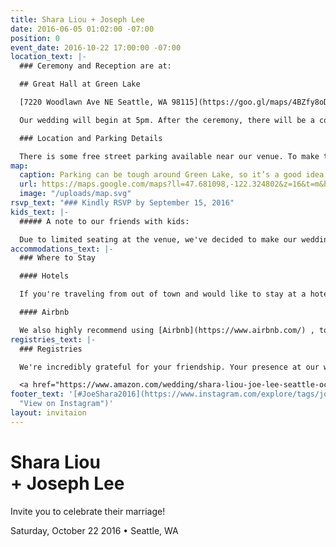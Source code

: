 ```yaml
---
title: Shara Liou + Joseph Lee
date: 2016-06-05 01:02:00 -07:00
position: 0
event_date: 2016-10-22 17:00:00 -07:00
location_text: |-
  ### Ceremony and Reception are at:

  ## Great Hall at Green Lake

  [7220 Woodlawn Ave NE Seattle, WA 98115](https://goo.gl/maps/4BZfy8oDGy12 "View on Google Maps") • 5pm-10pm

  Our wedding will begin at 5pm. After the ceremony, there will be a cocktail hour, followed by a tasty dinner and lots of enthusiastic dancing. The dress code is semi-formal. Strut your stuff for us.

  ### Location and Parking Details

  There is some free street parking available near our venue. To make things a bit easier, we’ve reserved a limited amount of parking spots at [Seattle Formosan Christian Church: 333 NE 76th St](https://goo.gl/maps/Mvczd37yaHC2). If all else fails, you can also pay $8 for parking under PCC grocery.
map:
  caption: Parking can be tough around Green Lake, so it’s a good idea to come early!
  url: https://maps.google.com/maps?ll=47.681098,-122.324802&z=16&t=m&hl=en-US&gl=US&mapclient=embed&daddr=Great%20Hall%20at%20Green%20Lake%207220%20Woodlawn%20Ave%20NE%20Seattle%2C%20WA%2098115@47.6810985,-122.3248016
  image: "/uploads/map.svg"
rsvp_text: "### Kindly RSVP by September 15, 2016"
kids_text: |-
  ##### A note to our friends with kids:

  Due to limited seating at the venue, we've decided to make our wedding an adult-only event. We hope this advance notice means you're still able to celebrate our big day and you'll enjoy having the evening off! (Our exceptions: Guests traveling from out of town are welcome to bring their kids, and guests with very young infants are also welcome.)
accommodations_text: |-
  ### Where to Stay

  #### Hotels

  If you're traveling from out of town and would like to stay at a hotel, we recommend staying at [Watertown Hotel](http://www.watertownseattle.com/) or [Hotel Deca](http://www.hoteldeca.com/). Both are a short drive away from our wedding venue, [Great Hall at Green Lake](https://goo.gl/maps/4BZfy8oDGy12). (Insider tip: Use the code **WED** to get a discounted rate on your room at Watertown Hotel.)

  #### Airbnb

  We also highly recommend using [Airbnb](https://www.airbnb.com/) , to find a unique place that suits your needs. If it's your first time using Airbnb, [sign up here for $30 off your first reservation](https://www.airbnb.com/c/sliou11).
registries_text: |-
  ### Registries

  We're incredibly grateful for your friendship. Your presence at our wedding is enough of a gift to us! That said, if you'd like to contribute to this new and exciting chapter in our lives, please visit our registries at [Amazon](https://www.amazon.com/wedding/shara-liou-joe-lee-seattle-october-2016/registry/324Q8TYP7EUML "View our Amazon Registry") and [Macy's](http://www1.macys.com/registry/wedding/guest/?registryId=6623546 "View Our Registry on Macy's").

  <a href="https://www.amazon.com/wedding/shara-liou-joe-lee-seattle-october-2016/registry/324Q8TYP7EUML" title="View our Amazon Registry" class="button"><i class="fa fa-amazon" aria-hidden="true"></i>Amazon</a> <a href="http://www1.macys.com/registry/wedding/guest/?registryId=6623546" title="View Our Registry on Macy's" class="button">Macy’s</a>
footer_text: '[#JoeShara2016](https://www.instagram.com/explore/tags/joeshara2016/
  "View on Instagram")'
layout: invitaion
---
```


# Shara Liou <br/>+ Joseph Lee

Invite you to celebrate their marriage!

Saturday, October 22 2016 • Seattle, WA